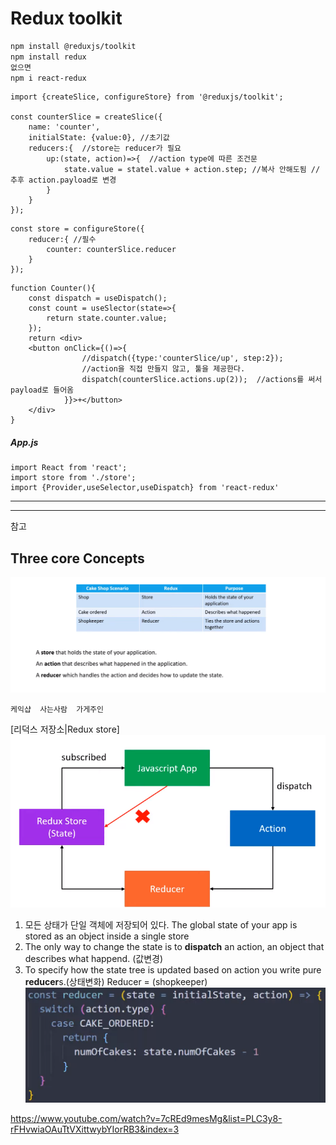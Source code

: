 # Redux toolkit

```bash
npm install @reduxjs/toolkit
npm install redux
없으면
npm i react-redux
```



```react
import {createSlice, configureStore} from '@reduxjs/toolkit';

const counterSlice = createSlice({
    name: 'counter',
    initialState: {value:0}, //초기값
    reducers:{  //store는 reducer가 필요
        up:(state, action)=>{  //action type에 따른 조건문
            state.value = statel.value + action.step; //복사 안해도됨 //추후 action.payload로 변경
        }
    }    
});
```

```react
const store = configureStore({
    reducer:{ //필수
        counter: counterSlice.reducer
    } 
});
```

```react
function Counter(){
    const dispatch = useDispatch();
    const count = useSlector(state=>{
        return state.counter.value;
    });
    return <div>
    <button onClick={()=>{
                //dispatch({type:'counterSlice/up', step:2});
                //action을 직접 만들지 않고, 툴을 제공한다.
                dispatch(counterSlice.actions.up(2));  //actions를 써서 payload로 들어옴
            }}>+</button> 
    </div>
}
```



##### App.js

```react
import React from 'react';
import store from './store';
import {Provider,useSelector,useDispatch} from 'react-redux'
```









---



---

참고

## Three core Concepts

![image-20220713220105187](images/image-20220713220105187.png) 

`케익샵  사는사람  가게주인`



[리덕스 저장소|Redux store]
![image-20220713222436201](images/image-20220713222436201.png) 

1. 모든 상태가 단일 객체에 저장되어 있다.
   The global state of your app is stored as an object inside a single store
2. The only way to change the state is to **dispatch** an action, an object that describes what happend. (값변경)
3. To specify how the state tree is updated based on action you write pure **reducer**s.(상태변화)
   Reducer = (shopkeeper)
   ![image-20220713222324451](images/image-20220713222324451.png)







https://www.youtube.com/watch?v=7cREd9mesMg&list=PLC3y8-rFHvwiaOAuTtVXittwybYIorRB3&index=3
